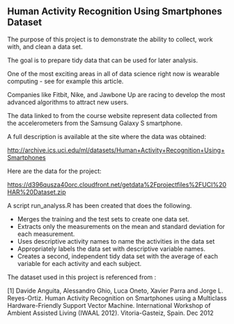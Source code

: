 ## Human Activity Recognition Using Smartphones Dataset

The purpose of this project is to demonstrate the ability to collect, work with, and clean a data set. 

The goal is to prepare tidy data that can be used for later analysis. 

One of the most exciting areas in all of data science right now is wearable computing - see for example this article. 

Companies like Fitbit, Nike, and Jawbone Up are racing to develop the most advanced algorithms to attract new users. 

The data linked to from the course website represent data collected from the accelerometers from the Samsung Galaxy 
S smartphone. 

A full description is available at the site where the data was obtained: 

http://archive.ics.uci.edu/ml/datasets/Human+Activity+Recognition+Using+Smartphones 

Here are the data for the project: 

https://d396qusza40orc.cloudfront.net/getdata%2Fprojectfiles%2FUCI%20HAR%20Dataset.zip 

A script run_analyss.R has been created that does the following.

* Merges the training and the test sets to create one data set.
* Extracts only the measurements on the mean and standard deviation for each measurement. 
* Uses descriptive activity names to name the activities in the data set
* Appropriately labels the data set with descriptive variable names. 
* Creates a second, independent tidy data set with the average of each variable for each activity and each subject.

The dataset used in this project is referenced from :

[1] Davide Anguita, Alessandro Ghio, Luca Oneto, Xavier Parra and Jorge L. Reyes-Ortiz. Human Activity Recognition on Smartphones 
using a Multiclass Hardware-Friendly Support Vector Machine. International Workshop of Ambient Assisted Living (IWAAL 2012). 
Vitoria-Gasteiz, Spain. Dec 2012
